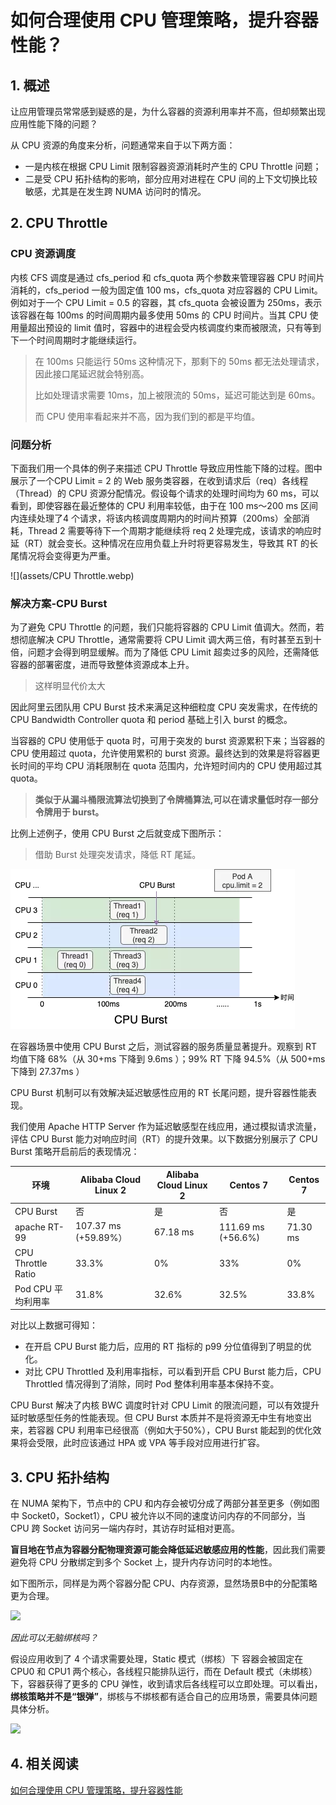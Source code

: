 # 如何合理使用 CPU 管理策略，提升容器性能？

## 1. 概述

让应用管理员常常感到疑惑的是，为什么容器的资源利用率并不高，但却频繁出现应用性能下降的问题？

从 CPU 资源的角度来分析，问题通常来自于以下两方面：

* 一是内核在根据 CPU Limit 限制容器资源消耗时产生的 CPU Throttle 问题；
* 二是受 CPU 拓扑结构的影响，部分应用对进程在 CPU 间的上下文切换比较敏感，尤其是在发生跨 NUMA 访问时的情况。



## 2. CPU Throttle

### CPU 资源调度

内核 CFS 调度是通过 cfs_period 和 cfs_quota 两个参数来管理容器 CPU 时间片消耗的，cfs_period 一般为固定值 100 ms，cfs_quota 对应容器的 CPU Limit。例如对于一个 CPU Limit = 0.5 的容器，其 cfs_quota 会被设置为 250ms，表示该容器在每 100ms 的时间周期内最多使用 50ms 的 CPU 时间片。当其 CPU 使用量超出预设的 limit 值时，容器中的进程会受内核调度约束而被限流，只有等到下一个时间周期时才能继续运行。

> 在 100ms 只能运行 50ms 这种情况下，那剩下的 50ms 都无法处理请求，因此接口尾延迟就会特别高。
>
> 比如处理请求需要 10ms，加上被限流的 50ms，延迟可能达到是 60ms。
>
> 而 CPU 使用率看起来并不高，因为我们到的都是平均值。



### 问题分析

下面我们用一个具体的例子来描述 CPU Throttle 导致应用性能下降的过程。图中展示了一个CPU Limit = 2 的 Web 服务类容器，在收到请求后（req）各线程（Thread）的 CPU 资源分配情况。假设每个请求的处理时间均为 60 ms，可以看到，即使容器在最近整体的 CPU 利用率较低，由于在 100 ms～200 ms 区间内连续处理了4 个请求，将该内核调度周期内的时间片预算（200ms）全部消耗，Thread 2 需要等待下一个周期才能继续将 req 2 处理完成，该请求的响应时延（RT）就会变长。这种情况在应用负载上升时将更容易发生，导致其 RT 的长尾情况将会变得更为严重。

![](assets/CPU Throttle.webp)



### 解决方案-CPU Burst

为了避免 CPU Throttle 的问题，我们只能将容器的 CPU Limit 值调大。然而，若想彻底解决 CPU Throttle，通常需要将 CPU Limit 调大两三倍，有时甚至五到十倍，问题才会得到明显缓解。而为了降低 CPU Limit 超卖过多的风险，还需降低容器的部署密度，进而导致整体资源成本上升。

> 这样明显代价太大

因此阿里云团队用 CPU Burst 技术来满足这种细粒度 CPU 突发需求，在传统的 CPU Bandwidth Controller quota 和 period 基础上引入 burst 的概念。

当容器的 CPU 使用低于 quota 时，可用于突发的 burst 资源累积下来；当容器的 CPU 使用超过 quota，允许使用累积的 burst 资源。最终达到的效果是将容器更长时间的平均 CPU 消耗限制在 quota 范围内，允许短时间内的 CPU 使用超过其 quota。

> **类似于从漏斗桶限流算法切换到了令牌桶算法,可以在请求量低时存一部分令牌用于 burst。**

比例上述例子，使用 CPU Burst 之后就变成下图所示：

> 借助 Burst 处理突发请求，降低 RT 尾延。

![](assets/cpu-burst.webp)

在容器场景中使用 CPU Burst 之后，测试容器的服务质量显著提升。观察到 RT 均值下降 68%（从 30+ms 下降到 9.6ms ）；99%  RT 下降 94.5%（从 500+ms 下降到 27.37ms ）

CPU Burst 机制可以有效解决延迟敏感性应用的 RT 长尾问题，提升容器性能表现。

我们使用 Apache HTTP Server 作为延迟敏感型在线应用，通过模拟请求流量，评估 CPU Burst 能力对响应时间（RT）的提升效果。以下数据分别展示了 CPU Burst 策略开启前后的表现情况：

| 环境               | Alibaba Cloud Linux 2 | Alibaba Cloud Linux 2 | Centos 7           | Centos 7 |
| ------------------ | --------------------- | --------------------- | ------------------ | -------- |
| CPU Burst          | 否                    | 是                    | 否                 | 是       |
| apache RT-99       | 107.37 ms (+59.89%）  | 67.18 ms              | 111.69 ms (+56.6%) | 71.30 ms |
| CPU Throttle Ratio | 33.3%                 | 0%                    | 33%                | 0%       |
| Pod CPU 平均利用率 | 31.8%                 | 32.6%                 | 32.5%              | 33.8%    |

对比以上数据可得知：

- 在开启 CPU Burst 能力后，应用的 RT 指标的 p99 分位值得到了明显的优化。
- 对比 CPU Throttled 及利用率指标，可以看到开启 CPU Burst 能力后，CPU Throttled 情况得到了消除，同时 Pod 整体利用率基本保持不变。



CPU Burst 解决了内核 BWC 调度时针对 CPU Limit 的限流问题，可以有效提升延时敏感型任务的性能表现。但 CPU Burst 本质并不是将资源无中生有地变出来，若容器 CPU 利用率已经很高（例如大于50%），CPU Burst 能起到的优化效果将会受限，此时应该通过 HPA 或 VPA 等手段对应用进行扩容。





## 3.  CPU 拓扑结构

在 NUMA 架构下，节点中的 CPU 和内存会被切分成了两部分甚至更多（例如图中 Socket0，Socket1），CPU 被允许以不同的速度访问内存的不同部分，当 CPU 跨 Socket 访问另一端内存时，其访存时延相对更高。

**盲目地在节点为容器分配物理资源可能会降低延迟敏感应用的性能**，因此我们需要避免将 CPU 分散绑定到多个 Socket 上，提升内存访问时的本地性。

如下图所示，同样是为两个容器分配 CPU、内存资源，显然场景B中的分配策略更为合理。

![](/assets/numa架构.webp)



*因此可以无脑绑核吗？*

假设应用收到了 4 个请求需要处理，Static 模式（绑核）下 容器会被固定在 CPU0 和 CPU1 两个核心，各线程只能排队运行，而在 Default 模式（未绑核）下，容器获得了更多的 CPU 弹性，收到请求后各线程可以立即处理。可以看出，**绑核策略并不是“银弹”**，绑核与不绑核都有适合自己的应用场景，需要具体问题具体分析。

![](/assets/绑核并非银弹.webp)



## 4. 相关阅读

[如何合理使用 CPU 管理策略，提升容器性能](https://mp.weixin.qq.com/s/N7UWOjqEnZ8oojWgFGBOlQ)